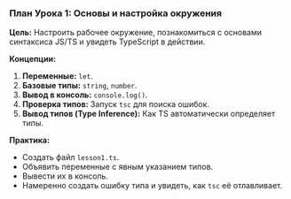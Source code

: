 ### План Урока 1: Основы и настройка окружения

**Цель:** Настроить рабочее окружение, познакомиться с основами синтаксиса JS/TS и увидеть TypeScript в действии.

**Концепции:**

1.  **Переменные:** `let`.
2.  **Базовые типы:** `string`, `number`.
3.  **Вывод в консоль:** `console.log()`.
4.  **Проверка типов:** Запуск `tsc` для поиска ошибок.
5.  **Вывод типов (Type Inference):** Как TS автоматически определяет типы.

**Практика:**

- Создать файл `lesson1.ts`.
- Объявить переменные с явным указанием типов.
- Вывести их в консоль.
- Намеренно создать ошибку типа и увидеть, как `tsc` её отлавливает.
